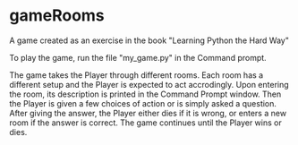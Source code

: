 # gameRooms
A game created as an exercise in the book "Learning Python the Hard Way"

To play the game, run the file "my_game.py" in the Command prompt.

The game takes the Player through different rooms. Each room has a different setup and the Player
is expected to act accrodingly. Upon entering the room, its description is printed in the Command 
Prompt window. Then the Player is given a few choices of action or is simply asked a question.
After giving the answer, the Player either dies if it is wrong, or enters a new room if the answer
is correct. The game continues until the Player wins or dies.
